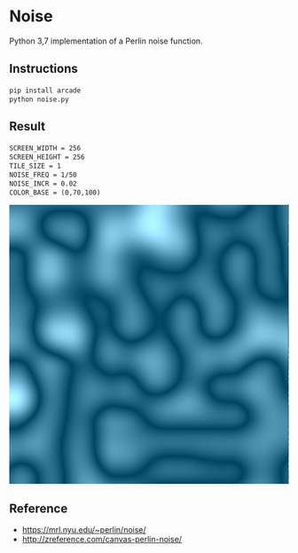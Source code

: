 # Noise
Python 3,7 implementation of a Perlin noise function.

## Instructions
```
pip install arcade
python noise.py
```

## Result
```
SCREEN_WIDTH = 256
SCREEN_HEIGHT = 256
TILE_SIZE = 1
NOISE_FREQ = 1/50
NOISE_INCR = 0.02
COLOR_BASE = (0,70,100)
```
![](results/noise004664.PNG)

## Reference
- https://mrl.nyu.edu/~perlin/noise/
- http://zreference.com/canvas-perlin-noise/



